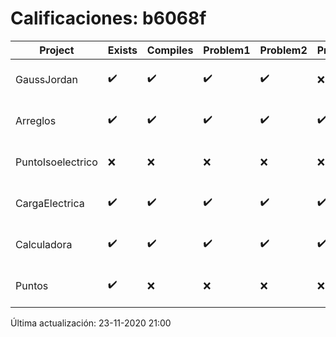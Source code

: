 # Calificaciones: b6068f
|Project|Exists|Compiles|Problem1|Problem2|Problem3|Extra|Grade|CommitHash|CommitDate|CheckDate|DueDate|Comments|
|-|-|-|-|-|-|-|-|-|-|-|-|-|
|GaussJordan|✔️|✔️|✔️|✔️|❌|❌|10.0|761cfb7ff9f7022e527af4455bbae56c55fb051f|29-10-2020 20:50:35|29-10-2020 21:28:39|29-10-2020 21:00:00|//No avisa al usuario que el sistema no tiene solución/No intercambia las filas cuando un pivote es cero|
|Arreglos|✔️|✔️|✔️|✔️|✔️|✔️|10.0|7db2af78c22890cad9e5c421f050492a1fcc835c|22-10-2020 13:26:25|27-10-2020 22:18:52|22-10-2020 21:00:00|///|
|PuntoIsoelectrico|❌|❌|❌|❌|❌|❌|5.0|nan|nan|23-11-2020 21:00:38|26-11-2020 21:00:00|No se encontró el archivo en PracticasComputacionI/PuntoIsoelectrico/Grupo.cpp|
|CargaElectrica|✔️|✔️|✔️|✔️|✔️|✔️|10.0|b549cb1699dceb04e3badf6a82d523c5ac667813|19-11-2020 19:01:31|19-11-2020 21:00:32|19-11-2020 21:00:00|///|
|Calculadora|✔️|✔️|✔️|✔️|✔️|✔️|10.0|db11f05b38938b213abb2574e5e86e21d46e87c8|11-10-2020 11:41:12|15-10-2020 21:23:36|15-10-2020 21:00:00|No acepta números flotantes|
|Puntos|✔️|❌|❌|❌|❌|❌|5.0|2efd4693a9795ea8bae36d95bbfd892d4411ae40|06-11-2020 09:19:46|06-11-2020 21:00:28|05-11-2020 21:00:00|Tu código no compila|

Última actualización: 23-11-2020 21:00